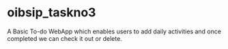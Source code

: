# oibsip_taskno3
A Basic To-do WebApp which enables users to add daily activities and once completed we can check it out or delete.
